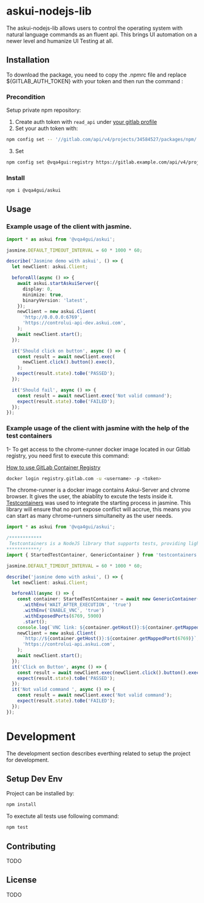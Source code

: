 # askui-nodejs-lib

The askui-nodejs-lib allows users to control the operating system with natural language commands as an fluent api. This brings UI automation on a newer level and humanize UI Testing at all.

## Installation

To download the package, you need to copy the .npmrc file and replace ${GITLAB_AUTH_TOKEN} with your token and then run  the command : 


### Precondition

Setup private npm repository:
1. Create auth token with `read_api` under [your gitlab profile](https://gitlab.com/-/profile/personal_access_tokens)
2. Set your auth token with: 
```bash
npm config set -- '//gitlab.com/api/v4/projects/34584527/packages/npm/:_authToken' "<your_token>"
```
3. Set
```bash
npm config set @vqa4gui:registry https://gitlab.example.com/api/v4/projects/34584527/packages/npm/
```

### Install

```bash
npm i @vqa4gui/askui
```

## Usage

### Example usage of the client with jasmine.

```typescript
import * as askui from '@vqa4gui/askui';

jasmine.DEFAULT_TIMEOUT_INTERVAL = 60 * 1000 * 60;

describe('Jasmine demo with askui', () => {
  let newClient: askui.Client;

  beforeAll(async () => {
    await askui.startAskuiServer({
      display: 0,
      minimize: true,
      binaryVersion: 'latest',
    });
    newClient = new askui.Client(
      'http://0.0.0.0:6769',
      'https://controlui-api-dev.askui.com',
    );
    await newClient.start();
  });

  it('Should click on button', async () => {
    const result = await newClient.exec(
      newClient.click().button().exec(),
    );
    expect(result.state).toBe('PASSED');
  });

  it('Should fail', async () => {
    const result = await newClient.exec('Not valid command');
    expect(result.state).toBe('FAILED');
  });
});
```
### Example usage of the client with jasmine with the help of the test containers
1- To get access to the chrome-runner docker image located in our Gitlab registry, you need first to execute this command:

<a href="https://docs.gitlab.com/ee/user/packages/container_registry/" target="_blank">How to use GitLab Container Registry</a>

```bash
docker login registry.gitlab.com -u <username> -p <token>
```
The chrome-runner is a docker image contains Askui-Server and chrome browser. It gives the user, the abiablity to excute the tests inside it.
 <a href="https://github.com/testcontainers/testcontainers-node" target="_blank">Testcontainers</a> was used to integrate the starting process in jasmine. This library will ensure that no port expose conflict will accrue, this means you can start as many chrome-runners simultaneity as the user needs. 


```typescript
import * as askui from '@vqa4gui/askui';

/************
 Testcontainers is a NodeJS library that supports tests, providing lightweight, throwaway instances of common databases, Selenium web browsers, or anything else that can run in a Docker container
************/
import { StartedTestContainer, GenericContainer } from 'testcontainers';

jasmine.DEFAULT_TIMEOUT_INTERVAL = 60 * 1000 * 60;

describe('jasmine demo with askui', () => {
  let newClient: askui.Client;

  beforeAll(async () => {
    const container: StartedTestContainer = await new GenericContainer('registry.gitlab.com/vqa4gui/mvp/control-your-ui/runner/chrome:f740495a-feature')
      .withEnv('WAIT_AFTER_EXECUTION', 'true')
      .withEnv('ENABLE_VNC', 'true')
      .withExposedPorts(6769, 5900)
      .start();
    console.log(`VNC link: ${container.getHost()}:${container.getMappedPort(5900)}, Password: selenoid`);
    newClient = new askui.Client(
      `http://${container.getHost()}:${container.getMappedPort(6769)}`,
      'https://controlui-api.askui.com',
    );
    await newClient.start();
  });
  it('Click on Button', async () => {
    const result = await newClient.exec(newClient.click().button().exec());
    expect(result.state).toBe('PASSED');
  });
  it('Not valid command ', async () => {
    const result = await newClient.exec('Not valid command');
    expect(result.state).toBe('FAILED');
  });
});
```

# Development

The development section describes everthing related to setup the project for development. 


## Setup Dev Env

Project can be installed by: 
```bash
npm install
```
To exectute all tests use following command:
```bash
npm test
```


## Contributing

TODO

## License

TODO
